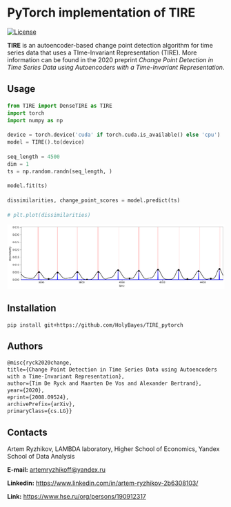 # PyTorch implementation of TIRE
[![License](https://img.shields.io/badge/License-BSD%203--Clause-blue.svg)](https://opensource.org/licenses/BSD-3-Clause)

**TIRE** is an autoencoder-based change point detection algorithm for time series data that uses a TIme-Invariant Representation (TIRE). More information can be found in the 2020 preprint *Change Point Detection in Time Series Data using Autoencoders with a Time-Invariant Representation*. 

## Usage

```python
from TIRE import DenseTIRE as TIRE
import torch
import numpy as np

device = torch.device('cuda' if torch.cuda.is_available() else 'cpu')
model = TIRE().to(device)

seq_length = 4500
dim = 1
ts = np.random.randn(seq_length, )

model.fit(ts)

dissimilarities, change_point_scores = model.predict(ts)

# plt.plot(dissimilarities)
```

![](img/dissimilarities.png)


## Installation
```
pip install git+https://github.com/HolyBayes/TIRE_pytorch
```

## Authors


    @misc{ryck2020change,
    title={Change Point Detection in Time Series Data using Autoencoders with a Time-Invariant Representation},
    author={Tim De Ryck and Maarten De Vos and Alexander Bertrand},
    year={2020},
    eprint={2008.09524},
    archivePrefix={arXiv},
    primaryClass={cs.LG}}

## Contacts

Artem Ryzhikov, LAMBDA laboratory, Higher School of Economics, Yandex School of Data Analysis

**E-mail:** artemryzhikoff@yandex.ru

**Linkedin:** https://www.linkedin.com/in/artem-ryzhikov-2b6308103/

**Link:** https://www.hse.ru/org/persons/190912317
